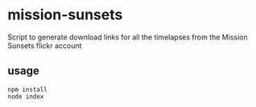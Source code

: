 # mission-sunsets

Script to generate download links for all the timelapses from the Mission Sunsets flickr account

## usage

```
npm install
node index
```
